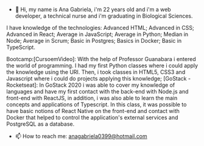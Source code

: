 - 👋 Hi, my name is Ana Gabriela, i'm 22 years old and i'm a web developer, a technical nurse and i'm graduating in Biological Sciences.

I have knowledge of the technologies: Advanced HTML; Advanced in CSS; Advanced in React; Average in JavaScript; Average in Python; Median in Node; Average in Scrum; Basic in Postgres; Basics in Docker; Basic in TypeScript.

Bootcamp:[CursoemVideo]: With the help of Professor Guanabara i entered the world of programming. I had my first Python classes where i could apply the knowledge using the URI. Then, i took classes in HTML5, CSS3 and Javascript where i could do projects applying this knowledge; [GoStack - Rocketseat]: In GoStack 2020 i was able to cover my knowledge of languages and have my first contact with the back-end with Node.js and front-end with ReactJS, in addition, i was also able to learn the main concepts and applications of Typescript. In this class, it was possible to have basic notions of React Native on the front-end and contact with Docker that helped to control the application's external services and PostgreSQL as a database.

- 📫 How to reach me: anagabriela0399@hotmail.com

